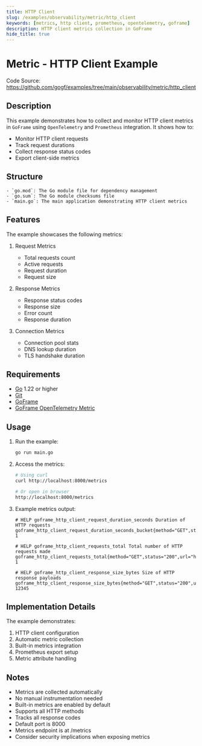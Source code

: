 ```yaml
---
title: HTTP Client
slug: /examples/observability/metric/http_client
keywords: [metrics, http client, prometheus, opentelemetry, goframe]
description: HTTP client metrics collection in GoFrame
hide_title: true
---
```


# Metric - HTTP Client Example

Code Source: https://github.com/gogf/examples/tree/main/observability/metric/http_client


## Description

This example demonstrates how to collect and monitor HTTP client metrics in `GoFrame` using `OpenTelemetry` and `Prometheus` integration. It shows how to:
- Monitor HTTP client requests
- Track request durations
- Collect response status codes
- Export client-side metrics

## Structure

```text
- `go.mod`: The Go module file for dependency management
- `go.sum`: The Go module checksums file
- `main.go`: The main application demonstrating HTTP client metrics
```

## Features

The example showcases the following metrics:
1. Request Metrics
   - Total requests count
   - Active requests
   - Request duration
   - Request size

2. Response Metrics
   - Response status codes
   - Response size
   - Error count
   - Response duration

3. Connection Metrics
   - Connection pool stats
   - DNS lookup duration
   - TLS handshake duration

## Requirements

- [Go](https://golang.org/dl/) 1.22 or higher
- [Git](https://git-scm.com/downloads)
- [GoFrame](https://goframe.org)
- [GoFrame OpenTelemetry Metric](https://github.com/gogf/gf/tree/master/contrib/metric/otelmetric)

## Usage

1. Run the example:
   ```bash
   go run main.go
   ```

2. Access the metrics:
   ```bash
   # Using curl
   curl http://localhost:8000/metrics
   
   # Or open in browser
   http://localhost:8000/metrics
   ```

3. Example metrics output:
   ```text
   # HELP goframe_http_client_request_duration_seconds Duration of HTTP requests
   goframe_http_client_request_duration_seconds_bucket{method="GET",status="200",url="https://goframe.org",le="0.1"} 1
   
   # HELP goframe_http_client_requests_total Total number of HTTP requests made
   goframe_http_client_requests_total{method="GET",status="200",url="https://goframe.org"} 1
   
   # HELP goframe_http_client_response_size_bytes Size of HTTP response payloads
   goframe_http_client_response_size_bytes{method="GET",status="200",url="https://goframe.org"} 12345
   ```

## Implementation Details

The example demonstrates:
1. HTTP client configuration
2. Automatic metric collection
3. Built-in metrics integration
4. Prometheus export setup
5. Metric attribute handling

## Notes

- Metrics are collected automatically
- No manual instrumentation needed
- Built-in metrics are enabled by default
- Supports all HTTP methods
- Tracks all response codes
- Default port is 8000
- Metrics endpoint is at /metrics
- Consider security implications when exposing metrics
